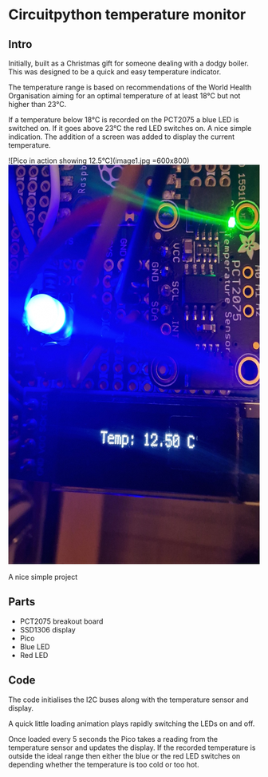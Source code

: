 # Circuitpython temperature monitor

## Intro

Initially, built as a Christmas gift for someone dealing with a dodgy boiler. This was designed to be a quick and easy temperature indicator.

The temperature range is based on recommendations of the World Health Organisation aiming for an optimal temperature of at least 18°C but not higher than 23°C.

If a temperature below 18°C is recorded on the PCT2075 a blue LED is switched on. If it goes above 23°C the red LED switches on. A nice simple indication. The addition of a screen was added to display the current temperature.

![Pico in action showing 12.5°C](image1.jpg =600x800)
<img src="image1.jpg" alt="Pico in action showing 12.5°C" width="600" height="800">

A nice simple project

## Parts

- PCT2075 breakout board
- SSD1306 display
- Pico
- Blue LED
- Red LED

## Code

The code initialises the I2C buses along with the temperature sensor and display.

A quick little loading animation plays rapidly switching the LEDs on and off.

Once loaded every 5 seconds the Pico takes a reading from the temperature sensor and updates the display. If the recorded temperature is outside the ideal range then either the blue or the red LED switches on depending whether the temperature is too cold or too hot.